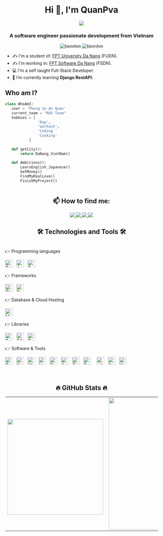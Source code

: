 <h1 align="center">Hi 👋, I'm QuanPva  </h1>
<p align="center"><img src="https://img.icons8.com/color/48/000000/vietnam-circular.png"/></p>
<h3 align="center">A software engineer passionate development from Vietnam </h3>
<p align="center"> <img src="https://komarev.com/ghpvc/?username=noproblem2311" alt="tiennhm" /> <img src="https://badges.pufler.dev/repos/noproblem2311" alt="tiennhm" /> </p>

- ✍ I'm a student of: [FPT University Da Nang](https://dnuni.fpt.edu.vn/) (FUDN).
- ✍ I'm working in: [FPT Software Da Nang](https://www.fpt-software.com/our-campus/danang/) (FSDN).
- 💻 I'm a self taught Full-Stack Developer.
- 🌱 I’m currently learning **Django RestAPI.**
## Who am I?
 ```python
 class WhoAmI:
 	user = 'Phung Vu An Quan'
	current_team = "ROV Team"
	hobbies = [
				'Rap',
				'workout',
				'Coding '
				'Cooking'
			]
	
	def getCity():
		return DaNang_VietNam()
	
	def Ambitions():
		LearnEnglish_Japanese()
		GetMoney()
		FindMyRealLove()
		FinishMyProject()
	
 ```

<h2 align="center">📫 How to find me:</h2>

<p align="center">
  <a href="(https://www.linkedin.com/in/nhanhc/)" target="_blank">
    <img src="https://img.icons8.com/fluent/48/000000/linkedin.png"/>
  </a>
  <a href="https://www.facebook.com/an.quan.52643" alt="Facebook">
    <img src="https://img.icons8.com/fluent/48/000000/facebook-new.png" target="_blank" />
  </a> 
  <a href="https://github.com/noproblem2311" alt="Github">
    <img src="https://img.icons8.com/fluent/48/000000/github.png"/>
  </a> 
  <a href="mailto:quanpva.dev@gmail.com" alt="Email">
    <img src="https://img.icons8.com/fluent/48/000000/mailing.png"/>
  </a>
</p>

<h2 align="center">🛠 Technologies and Tools 🛠</h2>
<br>
<!-- https://simpleicons.org/ -->
👉 Programming languages
<p align="left">
  
  <span><img src="https://img.shields.io/badge/Python-282C34?logo=python&logoColor=3776AB" alt="Python logo" title="Python" height="25" /></span>
&nbsp;
  <span><img src="https://img.shields.io/badge/JavaScript-282C34?logo=javascript&logoColor=F7DF1E" alt="JavaScript logo" title="JavaScript" height="25" /></span>
&nbsp;
<span><img src="https://img.shields.io/badge/TypeScript-282C34?logo=typescript&logoColor=3178C6" alt="TypeScript logo" title="TypeScript" height="25" /></span>
&nbsp;

</p>
👉 Frameworks
<p align="left">
 


 <span><img src="https://img.shields.io/badge/Django-282C34?logo=django&logoColor=092E20" alt="Django logo" title="Django" height="25" /></span>
&nbsp;
 <span><img src="https://img.shields.io/badge/ReactJS-282C34?logo=react&logoColor=61DAFB" alt="ReactJS logo" title="ReactJS" height="25" /></span>
&nbsp;


</p>
👉 Database & Cloud Hosting
<p align="left">
 
  <span><img src="https://img.shields.io/badge/MySQL-282C34?logo=mysql&logoColor=4479A1" alt="MySQL logo" title="MySQL" height="25" /></span>
&nbsp;
</p>
👉 Libraries
<p align="left">

<span><img src="https://img.shields.io/badge/Redux-282C34?logo=redux&logoColor=764ABC" alt="Redux logo" title="Redux" height="25" /></span>
&nbsp;
<span><img src="https://img.shields.io/badge/Sass-282C34?logo=sass&logoColor=CC6699" alt="SASS logo" title="SASS" height="25" /></span>
&nbsp;
<span><img src="https://img.shields.io/badge/Bootstrap-282C34?logo=bootstrap&logoColor=7952B3" alt="Bootstrap logo" title="Bootstrap" height="25" /></span>
&nbsp;

 </p>
👉 Software & Tools
<p align="left">
<span><img src="https://img.shields.io/badge/Docker-282C34?logo=docker&logoColor=2496ED" alt="Docker logo" title="Docker" height="25" /></span>
&nbsp;
<span><img src="https://img.shields.io/badge/Kubernetes-282C34?logo=kubernetes&logoColor=326CE5" alt="Kubernetes logo" title="Kubernetes" height="25" /></span>
&nbsp;
<span><img src="https://img.shields.io/badge/Ubuntu-282C34?logo=ubuntu&logoColor=E95420" alt="Ubuntu logo" title="Ubuntu" height="25" /></span>
&nbsp;
<span><img src="https://img.shields.io/badge/Linux-282C34?logo=linux&logoColor=FCC624" alt="Linux logo" title="Linux" height="25" /></span>
&nbsp;
<span><img src="https://img.shields.io/badge/Figma-282C34?logo=figma&logoColor=F24E1E" alt="Figma logo" title="Figma" height="25" /></span>
&nbsp;
<span><img src="https://img.shields.io/badge/Amazon%20AWS-282C34?logo=Amazon-AWS&logoColor=F05032" alt="Amazon AWS logo" title="Amazon AWS" height="25" /></span>
&nbsp;
<span><img src="https://img.shields.io/badge/Trello-282C34?logo=trello&logoColor=0052CC" alt="Trello logo" title="Trello" height="25" /></span>
&nbsp;
<span><img src="https://img.shields.io/badge/Postman-282C34?logo=postman&logoColor=#FF6C37" alt="Postman logo" title="Postman" height="25" /></span>
&nbsp;
&nbsp;
<span><img src="https://img.shields.io/badge/git-282C34?logo=git&logoColor=F05032" alt="git logo" title="git" height="25" /></span>
&nbsp;
<span><img src="https://img.shields.io/badge/Xcode-282C34?logo=xcode&logoColor=147EFB" alt="Xcodee logo" title="Xcode" height="25" /></span>
&nbsp;
<span><img src="https://img.shields.io/badge/VS%20Code-282C34?logo=visual-studio-code&logoColor=007ACC" alt="Visual Studio Code logo" title="Visual Studio Code" height="25" /></span>
&nbsp;
</p>
<br>

 <h2 align="center">🔥 GitHub Stats 🔥</h2>
 <!-- https://github.com/anuraghazra/github-readme-stats -->
  <table align="center" style="width:100%;">
    <tr>
      <td>
        <br>
          <div align=center>
            <a href="#" title="noproblem2311">
              <img width="315" align="center" src="https://github-readme-stats.vercel.app/api/top-langs/?username=noproblem2311&hide=c%23,powershell,Mathematica,Ruby,Objective-C,Objective-C%2b%2b,Cuda&title_color=61dafb&text_color=ffffff&icon_color=61dafb&bg_color=20232a&langs_count=8&layout=compact&border_color=61dafb&hide_border=true" />
            </a>
          </div>
      </td>
      <td>
        <div align=center>
          <a href="#" title="Trungquandev">
            <img align="right" width="434" src="https://github-readme-stats.vercel.app/api?username=NhanHC-dev&show_icons=true&theme=react&border_color=61dafb&hide_border=true" />
          </a>
        </div>
      </td>
    </tr>
  </table>
